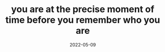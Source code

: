 ---
title: "you are at the precise moment of time before you remember who you are"
date: 2022-05-09
related:
  - _cues/remember-your-success.md
tags:
  - Fragment
---